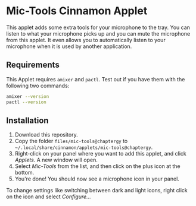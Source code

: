 # Mic-Tools Cinnamon Applet

This applet adds some extra tools for your microphone to the tray. You can listen to what your microphone picks up and you can mute the microphone from this applet. It even allows you to automatically listen to your microphone when it is used by another application.

## Requirements

This Applet requires `amixer` and `pactl`. Test out if you have them with the following two commands:

```sh
amixer --version
pactl --version
```

## Installation

1. Download this repository.
2. Copy the folder `files/mic-tools@chaptergy` to `~/.local/share/cinnamon/applets/mic-tools@chaptergy`.
3. Right-click on your panel where you want to add this applet, and click _Applets_. A new window will open.
4. Select _Mic-Tools_ from the list, and then click on the plus icon at the bottom.
5. You're done! You should now see a microphone icon in your panel.

To change settings like switching between dark and light icons, right click on the icon and select _Configure..._
